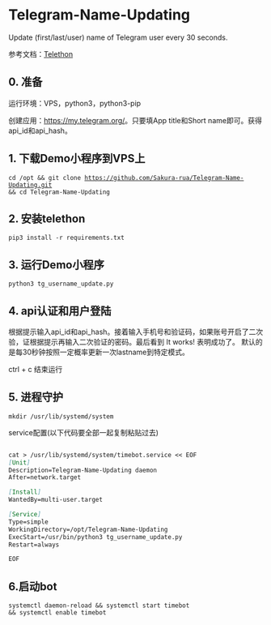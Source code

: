 # Telegram-Name-Updating

Update (first/last/user) name of Telegram user every 30 seconds. 

参考文档：<a href="https://telethon.readthedocs.io/en/stable/">Telethon</a>

## 0. 准备

运行环境：VPS，python3，python3-pip

创建应用：<a href="https://my.telegram.org/">https://my.telegram.org/</a>。只要填App title和Short name即可。获得api_id和api_hash。

## 1. 下载Demo小程序到VPS上

<code>cd /opt && git clone https://github.com/Sakura-rua/Telegram-Name-Updating.git && cd Telegram-Name-Updating</code>

## 2. 安装telethon

<code>pip3 install -r requirements.txt</code>

## 3. 运行Demo小程序

<code>python3 tg_username_update.py</code>

## 4. api认证和用户登陆

根据提示输入api_id和api_hash。接着输入手机号和验证码，如果账号开启了二次验，证根据提示再输入二次验证的密码。最后看到 It works! 表明成功了。 默认的是每30秒钟按照一定概率更新一次lastname到特定模式。

ctrl + c 结束运行

## 5. 进程守护

<code>mkdir /usr/lib/systemd/system</code>

service配置(以下代码要全部一起复制粘贴过去)  

```markdown

cat > /usr/lib/systemd/system/timebot.service << EOF
[Unit]
Description=Telegram-Name-Updating daemon
After=network.target

[Install]
WantedBy=multi-user.target

[Service]
Type=simple
WorkingDirectory=/opt/Telegram-Name-Updating
ExecStart=/usr/bin/python3 tg_username_update.py
Restart=always

EOF

```

## 6.启动bot

<code>systemctl daemon-reload && systemctl start timebot && systemctl enable timebot</code>
